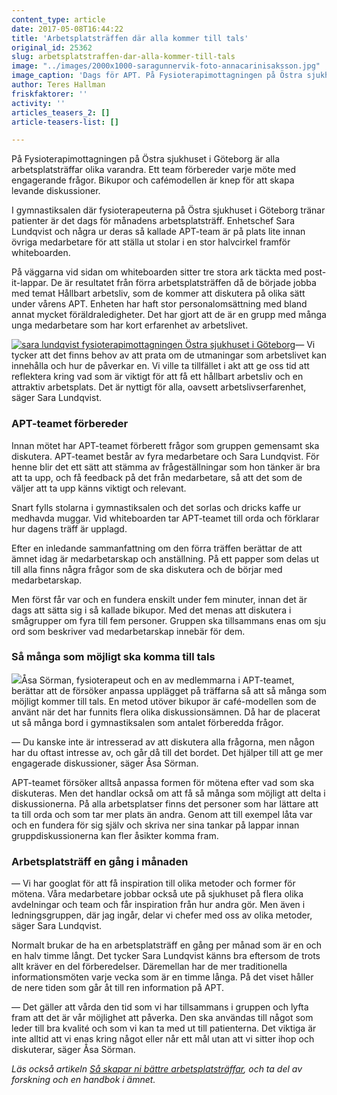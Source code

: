```yaml
---
content_type: article
date: 2017-05-08T16:44:22
title: 'Arbetsplatsträffen där alla kommer till tals'
original_id: 25362
slug: arbetsplatstraffen-dar-alla-kommer-till-tals
image: "../images/2000x1000-saragunnervik-foto-annacarinisaksson.jpg"
image_caption: 'Dags för APT. På Fysioterapimottagningen på Östra sjukhuset i Göteborg har alla en chans att uttrycka sig. På bilden fysioterapeuten Susanna Gunnevik.'
author: Teres Hallman
friskfaktorer: ''
activity: ''
articles_teasers_2: []
article-teasers-list: []

---
```


På Fysioterapimottagningen på Östra sjukhuset i Göteborg är alla arbetsplatsträffar olika varandra. Ett team förbereder varje möte med engagerande frågor. Bikupor och cafémodellen är knep för att skapa levande diskussioner.

I gymnastiksalen där fysioterapeuterna på Östra sjukhuset i Göteborg tränar patienter är det dags för månadens arbetsplatsträff. Enhetschef Sara Lundqvist och några ur deras så kallade APT-team är på plats lite innan övriga medarbetare för att ställa ut stolar i en stor halvcirkel framför whiteboarden.

På väggarna vid sidan om whiteboarden sitter tre stora ark täckta med post-it-lappar. De är resultatet från förra arbetsplatsträffen då de började jobba med temat Hållbart arbetsliv, som de kommer att diskutera på olika sätt under vårens APT. Enheten har haft stor personalomsättning med bland annat mycket föräldraledigheter. Det har gjort att de är en grupp med många unga medarbetare som har kort erfarenhet av arbetslivet.

[![sara lundqvist fysioterapimottagningen Östra sjukhuset i Göteborg ](https://www.suntarbetsliv.se/wp-content/uploads/2017/05/200x300-saralundqvist-foto-annacarinisaksson-200x300.jpg)](https://www.suntarbetsliv.se/wp-content/uploads/2017/05/200x300-saralundqvist-foto-annacarinisaksson.jpg)— Vi tycker att det finns behov av att prata om de utmaningar som arbetslivet kan innehålla och hur de påverkar en. Vi ville ta tillfället i akt att ge oss tid att reflektera kring vad som är viktigt för att få ett hållbart arbetsliv och en attraktiv arbetsplats. Det är nyttigt för alla, oavsett arbetslivserfarenhet, säger Sara Lundqvist.

### APT-teamet förbereder

Innan mötet har APT-teamet förberett frågor som gruppen gemensamt ska diskutera. APT-teamet består av fyra medarbetare och Sara Lundqvist. För henne blir det ett sätt att stämma av frågeställningar som hon tänker är bra att ta upp, och få feedback på det från medarbetare, så att det som de väljer att ta upp känns viktigt och relevant.

Snart fylls stolarna i gymnastiksalen och det sorlas och dricks kaffe ur medhavda muggar. Vid whiteboarden tar APT-teamet till orda och förklarar hur dagens träff är upplagd.

Efter en inledande sammanfattning om den förra träffen berättar de att ämnet idag är medarbetarskap och anställning. På ett papper som delas ut till alla finns några frågor som de ska diskutera och de börjar med medarbetarskap.

Men först får var och en fundera enskilt under fem minuter, innan det är dags att sätta sig i så kallade bikupor. Med det menas att diskutera i smågrupper om fyra till fem personer. Gruppen ska tillsammans enas om sju ord som beskriver vad medarbetarskap innebär för dem.

### Så många som möjligt ska komma till tals

[![](https://www.suntarbetsliv.se/wp-content/uploads/2017/05/200x300-asasorman-foto-annacarinisaksson-200x300.jpg)](https://www.suntarbetsliv.se/wp-content/uploads/2017/05/200x300-asasorman-foto-annacarinisaksson.jpg)Åsa Sörman, fysioterapeut och en av medlemmarna i APT-teamet, berättar att de försöker anpassa upplägget på träffarna så att så många som möjligt kommer till tals. En metod utöver bikupor är café-modellen som de använt när det har funnits flera olika diskussionsämnen. Då har de placerat ut så många bord i gymnastiksalen som antalet förberedda frågor.

— Du kanske inte är intresserad av att diskutera alla frågorna, men någon har du oftast intresse av, och går då till det bordet. Det hjälper till att ge mer engagerade diskussioner, säger Åsa Sörman.

APT-teamet försöker alltså anpassa formen för mötena efter vad som ska diskuteras. Men det handlar också om att få så många som möjligt att delta i diskussionerna. På alla arbetsplatser finns det personer som har lättare att ta till orda och som tar mer plats än andra. Genom att till exempel låta var och en fundera för sig själv och skriva ner sina tankar på lappar innan gruppdiskussionerna kan fler åsikter komma fram.

### Arbetsplatsträff en gång i månaden

— Vi har googlat för att få inspiration till olika metoder och former för mötena. Våra medarbetare jobbar också ute på sjukhuset på flera olika avdelningar och team och får inspiration från hur andra gör. Men även i ledningsgruppen, där jag ingår, delar vi chefer med oss av olika metoder, säger Sara Lundqvist.

Normalt brukar de ha en arbetsplatsträff en gång per månad som är en och en halv timme långt. Det tycker Sara Lundqvist känns bra eftersom de trots allt kräver en del förberedelser. Däremellan har de mer traditionella informationsmöten varje vecka som är en timme långa. På det viset håller de nere tiden som går åt till ren information på APT.

— Det gäller att vårda den tid som vi har tillsammans i gruppen och lyfta fram att det är vår möjlighet att påverka. Den ska användas till något som leder till bra kvalité och som vi kan ta med ut till patienterna. Det viktiga är inte alltid att vi enas kring något eller når ett mål utan att vi sitter ihop och diskuterar, säger Åsa Sörman.

_Läs också artikeln [Så skapar ni bättre arbetsplatsträffar](https://www.suntarbetsliv.se/forskning/sam/sa-skapar-ni-battre-arbetsplatstraffar/), och ta del av forskning och en handbok i ämnet._

